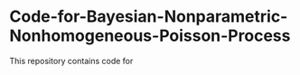 # Code-for-Bayesian-Nonparametric-Nonhomogeneous-Poisson-Process

This repository contains code for 
